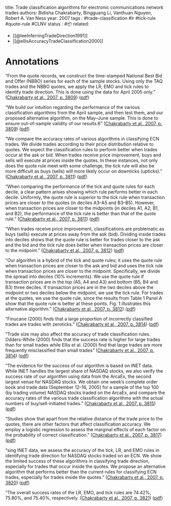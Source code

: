 title: Trade classification algorithms for electronic communications network trades
authors: Bidisha Chakrabarty, Bingguang Li, Vanthuan Nguyen, Robert A. Van Ness
year: 2007
tags : #trade-classification #lr #tick-rule #quote-rule #CLNV
status : #📦 
related:
- [[@leeInferringTradeDirection1991]]
- [[@ellisAccuracyTradeClassification2000]]

# Annotations

“From the quote records, we construct the time-stamped National Best Bid and Offer (NBBO) series for each of the sample stocks. Using only the TAQ trades and the NBBO quotes, we apply the LR, EMO and tick rules to identify trade direction. This is done using the data for April 2005 only.” ([Chakrabarty et al., 2007, p. 3809](zotero://select/library/items/XSSKWNCJ)) ([pdf](zotero://open-pdf/library/items/VQAL9PWT?page=4&annotation=EDLDSKAM))

“We build our intuition regarding the performance of the various classification algorithms from the April sample, and then test them, and our proposed alternative algorithm, on the May–June sample. This is done to ensure out-of-sample validity of our results.6” ([Chakrabarty et al., 2007, p. 3809](zotero://select/library/items/XSSKWNCJ)) ([pdf](zotero://open-pdf/library/items/VQAL9PWT?page=4&annotation=363NFXKV))

“We compare the accuracy rates of various algorithms in classifying ECN trades. We divide trades according to their price distribution relative to quotes. We expect the classification rules to perform better when trades occur at the ask or bid. When trades receive price improvement, buys and sells will execute at prices inside the quotes. In these instances, not only does the quote rule meet with some challenge, the tick rule will also be more difficult as buys (sells) will more likely occur on downticks (upticks).” ([Chakrabarty et al., 2007, p. 3811](zotero://select/library/items/XSSKWNCJ)) ([pdf](zotero://open-pdf/library/items/VQAL9PWT?page=6&annotation=6NIJNJ58))

“When comparing the performance of the tick and quote rules for each decile, a clear pattern arises showing which rule performs better in each decile. Uniformly, the quote rule is superior to the tick rule when transaction prices are closer to the quotes (in deciles A3–A5 and B3–B5). However, when transaction prices are closer to the midpoints (in deciles A1, A2, B1, and B2), the performance of the tick rule is better than that of the quote rule.” ([Chakrabarty et al., 2007, p. 3811](zotero://select/library/items/XSSKWNCJ)) ([pdf](zotero://open-pdf/library/items/VQAL9PWT?page=6&annotation=NEYHHSVW))

“When trades receive price improvement, classifications are problematic as buys (sells) execute at prices away from the ask (bid). Dividing inside trades into deciles shows that the quote rule is better for trades closer to the ask and the bid and the tick rule does better when transaction prices are closer to the midpoint.” ([Chakrabarty et al., 2007, p. 3812](zotero://select/library/items/XSSKWNCJ)) ([pdf](zotero://open-pdf/library/items/VQAL9PWT?page=7&annotation=ASB83EBG))

“Our algorithm is a hybrid of the tick and quote rules; it uses the quote rule when transaction prices are closer to the ask and bid and uses the tick rule when transaction prices are closer to the midpoint. Specifically, we divide the spread into deciles (10% increments). We use the quote rule if transaction prices are in the top (A5, A4 and A3) and bottom (B5, B4 and B3) three deciles. If transaction prices are in the two deciles above the midpoint or two deciles below the midpoint, we use the tick rule. For trades at the quotes, we use the quote rule, since the results from Table 1 Panel A show that the quote rule is better at these points. Fig. 1 illustrates this alternative algorithm.” ([Chakrabarty et al., 2007, p. 3812](zotero://select/library/items/XSSKWNCJ)) ([pdf](zotero://open-pdf/library/items/VQAL9PWT?page=7&annotation=4QD7Q4NX))

“Finucane (2000) finds that a large proportion of incorrectly classified trades are trades with zeroticks.” ([Chakrabarty et al., 2007, p. 3814](zotero://select/library/items/XSSKWNCJ)) ([pdf](zotero://open-pdf/library/items/VQAL9PWT?page=9&annotation=6YW8JBQ6))

“Trade size may also affect the accuracy of trade classification rules. Odders-White (2000) finds that the success rate is higher for large trades than for small trades while Ellis et al. (2000) find that large trades are more frequently misclassified than small trades” ([Chakrabarty et al., 2007, p. 3814](zotero://select/library/items/XSSKWNCJ)) ([pdf](zotero://open-pdf/library/items/VQAL9PWT?page=9&annotation=RNDU5P5Z))

“The evidence for the success of our algorithm is based on INET data. While INET handles the largest share of NASDAQ stocks, we also verify the success rate of our algorithm using data from the ArcaEx, the second largest venue for NASDAQ stocks. We obtain one week’s complete order book and trade data (September 12–16, 2005) for a sample of the top 100 (by trading volume) NASDAQ stocks traded on the ArcaEx, and compare the accuracy rates of the various trade classification algorithms with the actual numbers of buy/sell-initiated trades.” ([Chakrabarty et al., 2007, p. 3815](zotero://select/library/items/XSSKWNCJ)) ([pdf](zotero://open-pdf/library/items/VQAL9PWT?page=10&annotation=XIFPZQET))

“Studies show that apart from the relative distance of the trade price to the quotes, there are other factors that affect classification accuracy. We employ a logistic regression to assess the marginal effects of each factor on the probability of correct classification.” ([Chakrabarty et al., 2007, p. 3817](zotero://select/library/items/XSSKWNCJ)) ([pdf](zotero://open-pdf/library/items/VQAL9PWT?page=12&annotation=KNPQG69B))

“sing INET data, we assess the accuracy of the tick, LR, and EMO rules in identifying trade direction for NASDAQ stocks traded on an ECN. We show the limited success of these algorithms in classifying trade direction, especially for trades that occur inside the quotes. We propose an alternative algorithm that performs better than the current rules for classifying ECN trades, especially for trades inside the quotes.” ([Chakrabarty et al., 2007, p. 3820](zotero://select/library/items/XSSKWNCJ)) ([pdf](zotero://open-pdf/library/items/VQAL9PWT?page=15&annotation=88LWZ5QI))

“The overall success rates of the LR, EMO, and tick rules are 74.42%, 75.80%, and 75.40%, respectively.  ([Chakrabarty et al., 2007, p. 3821](zotero://select/library/items/XSSKWNCJ)) ([pdf](zotero://open-pdf/library/items/VQAL9PWT?page=16&annotation=I4A9CCUN))
